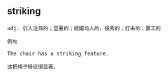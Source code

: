 ## striking
```
adj. 引人注目的；显著的；妩媚动人的，俊秀的；打击的；罢工的

例句

The chair has a striking feature.

这把椅子特征很显著。
```